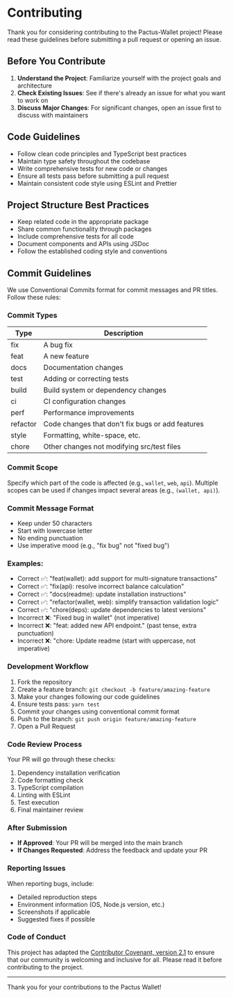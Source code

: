 # Contributing

Thank you for considering contributing to the Pactus-Wallet project!
Please read these guidelines before submitting a pull request or opening an issue.

## Before You Contribute

1. **Understand the Project**: Familiarize yourself with the project goals and architecture
2. **Check Existing Issues**: See if there's already an issue for what you want to work on
3. **Discuss Major Changes**: For significant changes, open an issue first to discuss with maintainers

## Code Guidelines

* Follow clean code principles and TypeScript best practices
* Maintain type safety throughout the codebase
* Write comprehensive tests for new code or changes
* Ensure all tests pass before submitting a pull request
* Maintain consistent code style using ESLint and Prettier

## Project Structure Best Practices

- Keep related code in the appropriate package
- Share common functionality through packages
- Include comprehensive tests for all code
- Document components and APIs using JSDoc
- Follow the established coding style and conventions

## Commit Guidelines

We use Conventional Commits format for commit messages and PR titles. Follow these rules:

### Commit Types

| Type     | Description                                      |
| -------- | ------------------------------------------------ |
| fix      | A bug fix                                        |
| feat     | A new feature                                    |
| docs     | Documentation changes                            |
| test     | Adding or correcting tests                       |
| build    | Build system or dependency changes               |
| ci       | CI configuration changes                         |
| perf     | Performance improvements                         |
| refactor | Code changes that don't fix bugs or add features |
| style    | Formatting, white-space, etc.                    |
| chore    | Other changes not modifying src/test files       |

### Commit Scope

Specify which part of the code is affected (e.g., `wallet`, `web`, `api`).
Multiple scopes can be used if changes impact several areas (e.g., `(wallet, api)`).

### Commit Message Format

* Keep under 50 characters
* Start with lowercase letter
* No ending punctuation
* Use imperative mood (e.g., "fix bug" not "fixed bug")

### Examples:

* Correct ✅: "feat(wallet): add support for multi-signature transactions"
* Correct ✅: "fix(api): resolve incorrect balance calculation"
* Correct ✅: "docs(readme): update installation instructions"
* Correct ✅: "refactor(wallet, web): simplify transaction validation logic"
* Correct ✅: "chore(deps): update dependencies to latest versions"
* Incorrect ❌: "Fixed bug in wallet" (not imperative)
* Incorrect ❌: "feat: added new API endpoint." (past tense, extra punctuation)
* Incorrect ❌: "chore: Update readme (start with uppercase, not imperative)

### Development Workflow

1. Fork the repository
2. Create a feature branch: `git checkout -b feature/amazing-feature`
3. Make your changes following our code guidelines
4. Ensure tests pass: `yarn test`
5. Commit your changes using conventional commit format
6. Push to the branch: `git push origin feature/amazing-feature`
7. Open a Pull Request

### Code Review Process

Your PR will go through these checks:

1. Dependency installation verification
2. Code formatting check
3. TypeScript compilation
4. Linting with ESLint
5. Test execution
6. Final maintainer review

### After Submission

* **If Approved**: Your PR will be merged into the main branch
* **If Changes Requested**: Address the feedback and update your PR

### Reporting Issues

When reporting bugs, include:

* Detailed reproduction steps
* Environment information (OS, Node.js version, etc.)
* Screenshots if applicable
* Suggested fixes if possible

### Code of Conduct

This project has adapted the
[Contributor Covenant, version 2.1](https://www.contributor-covenant.org/version/2/1/code_of_conduct/)
to ensure that our community is welcoming and inclusive for all.
Please read it before contributing to the project.

---

Thank you for your contributions to the Pactus Wallet!
